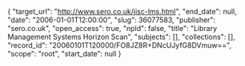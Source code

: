 {
  "target_url": "http://www.sero.co.uk/jisc-lms.html", 
  "end_date": null, 
  "date": "2006-01-01T12:00:00", 
  "slug": 36077583, 
  "publisher": "sero.co.uk", 
  "open_access": true, 
  "npld": false, 
  "title": "Library Management Systems Horizon Scan", 
  "subjects": [], 
  "collections": [], 
  "record_id": "20060101T120000/FO8JZ8R+DNcUJyfG8DVmuw==", 
  "scope": "root", 
  "start_date": null
}

